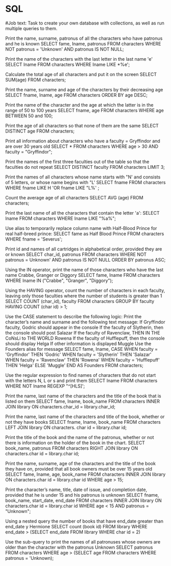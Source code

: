 # SQL
#Job text:
Task to create your own database with collections, as well as run multiple queries to them.

Print the name, surname, patronus of all the characters who have patronus and he is known
SELECT fame, Iname, patronus
FROM characters
WHERE NOT patronus = 'Unknown' AND patronus IS NOT
NULL;


Print the name of the characters with the last letter in the last name 'e'
SELECT Iname
FROM characters
WHERE Iname LIKE *%e';


Calculate the total age of all characters and put it on the screen
SELECT SUM(age)
FROM characters;


Print the name, surname and age of the characters by their decreasing age
SELECT fname, Iname, age
FROM characters
ORDER BY age DESC;

Print the name of the character and the age at which the latter is in the range of 50 to 100 years
SELECT fname, age
FROM characters
WHERE age BETWEEN 50 and 100;

Print the age of all characters so that none of them are the same
SELECT DISTINCT age
FROM characters;

Print all information about characters who have a faculty = Gryffindor and are over 30 years old
SELECT *
FROM characters
WHERE age > 30 AND faculty = "Gryffindor";

Print the names of the first three faculties out of the table so that the faculties do not repeat
SELECT DISTINCT faculty
FROM characters
LIMIT 3;

Print the names of all characters whose name starts with "N' and consists of 5 letters, or whose name begins with "L'
SELECT fname
FROM characters
WHERE fname LIKE H
'OR fname LIKE "L%' ;

Count the average age of all characters
SELECT AVG (age)
FROM characters;

Print the last name of all the characters that contain the letter 'a':
SELECT lname
FROM characters
WHERE Iname LIKE "%a%";

Use alias to temporarily replace column name with Half-Blood Prince for
real half-breed prince:
SELECT fame as Half Blood Prince
FROM characters
WHERE fname = 'Severus';

Print id and names of all cartridges in alphabetical order, provided they are or known
SELECT char_id, patronus
FROM characters
WHERE NOT patronus = Unknown' AND patronus IS NOT NULL
ORDER BY patronus ASC;

Using the IN operator, print the name of those characters who have the last name Crabbe, Granger or
Diggory
SELECT fame, Iname
FROM characters
WHERE Iname IN ("Crabbe", "Granger", "Diggory");

Using the HAVING operator, count the number of characters in each faculty, leaving only those faculties where the number of students is greater than 1
SELECT COUNT (char_id), faculty
FROM characters
GROUP BY faculty
HAVING COUNT (char id) > 1;

Use the CASE statement to describe the following logic:
Print the character’s name and surname and the following text message:
If Gryffindor faculty, Godric should appear in the console
If the faculty of Slytherin, then the console should post Salazar
If the faculty of Ravenclaw, THEN IN THE CoNsLi to THE WORLD Rowena
If the faculty of Hufflepuff, then the console should display Helga
If other information is displayed Muggle Use the Founders alias for message
SELECT fame, Iname,
CASE
WHEN faculty = 'Gryffindor' THEN 'Godric'
WHEN faculty =
'Slytherin' THEN 'Salazar'
WHEN faculty = 'Ravenclaw' THEN 'Rowena'
WHEN faculty = 'Hufflepuff' THEN 'Helga'
ELSE 'Muggle'
END AS Founders
FROM characters;

Use the regular expression to find names of characters that do not start with the letters N, L or s and print them
SELECT Iname
FROM characters
WHERE NOT Iname REGEXP "^[HLS]';

Print the name, last name of the characters and the title of the book that is listed on them
SELECT fame, Iname, book_name
FROM characters
INNER JOIN library
ON characters.char_id = library.char_id;

Print the name, last name of the characters and title of the book, whether or not they have books
SELECT fname, Iname, book_name
FROM characters
LEFT JOIN library
ON characters. char id = library.char id;

Print the title of the book and the name of the patronus, whether or not there is information on the holder of the book in the chart.
SELECT book_name, patronus
FROM characters
RIGHT JOIN library
ON characters.char id = library.char id;

Print the name, surname, age of the characters and the title of the book they have on, provided that all book owners must be over 15 years old
SELECT fame, Iname, age, book_name
FROM characters
INNER JOIN library
ON characters.char id = library.char id
WHERE age > 15;

Print the character’s name, title, date of issue, and completion date, provided that he is under 15 and his patronus is unknown
SELECT fname, book_name, start_date, end_date
FROM characters
INNER JOIN library
ON characters.char id = library.char id
WHERE age < 15 AND patronus = "Unknown";

Using a nested query the number of books that have end_date greater than end_date y Hermione
SELECT count (book id)
FROM library
WHERE end_date > (SELECT end_date
FROM library
WHERE char id = 2)

Use the sub-query to print
the names of all patronuses whose owners are older than the character with the patronus Unknown
SELECT patronus
FROM characters
WHERE age > (SELECT age
FROM characters
WHERE patronus = 'Unknown);



